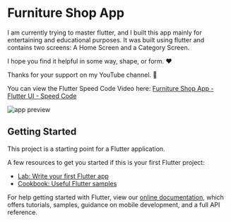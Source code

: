# Furniture Shop App

I am currently trying to master flutter, and I built this app mainly for entertaining and educational purposes. It was built using flutter and contains two screens: A Home Screen and a Category Screen.

I hope you find it helpful in some way, shape, or form. ❤️

Thanks for your support on my YouTube channel. 🙏

You can view the Flutter Speed Code Video here: [Furniture Shop App - Flutter UI - Speed Code](https://bit.ly/2TqmtIQ)

![app preview](https://github.com/davethedevofficial/furniture-app/blob/master/preview.gif?raw=true)

## Getting Started

This project is a starting point for a Flutter application.

A few resources to get you started if this is your first Flutter project:

- [Lab: Write your first Flutter app](https://flutter.dev/docs/get-started/codelab)
- [Cookbook: Useful Flutter samples](https://flutter.dev/docs/cookbook)

For help getting started with Flutter, view our
[online documentation](https://flutter.dev/docs), which offers tutorials,
samples, guidance on mobile development, and a full API reference.
